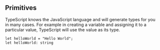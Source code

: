 ## Primitives

TypeScript knows the JavaScript language and will generate types for you in many cases. For example in creating a variable and assigning it to a particular value, TypeScript will use the value as its type.

```
let helloWorld = "Hello World";
let helloWorld: string
```

